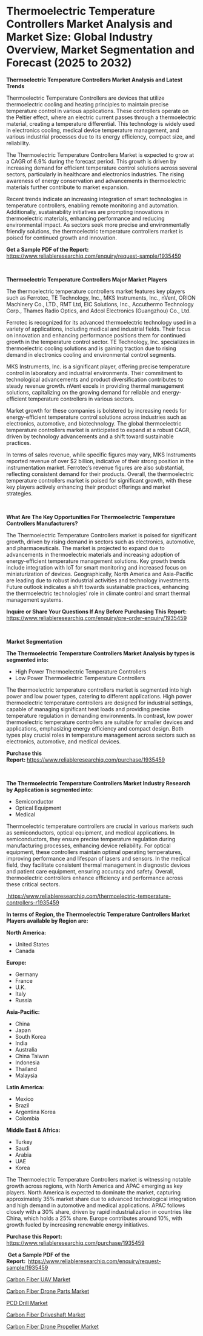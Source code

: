 <p><h1>Thermoelectric Temperature Controllers Market Analysis and Market Size: Global Industry Overview, Market Segmentation and Forecast (2025 to 2032)</h1></p><p><strong>Thermoelectric Temperature Controllers Market Analysis and Latest Trends</strong></p>
<p><p>Thermoelectric Temperature Controllers are devices that utilize thermoelectric cooling and heating principles to maintain precise temperature control in various applications. These controllers operate on the Peltier effect, where an electric current passes through a thermoelectric material, creating a temperature differential. This technology is widely used in electronics cooling, medical device temperature management, and various industrial processes due to its energy efficiency, compact size, and reliability.</p><p>The Thermoelectric Temperature Controllers Market is expected to grow at a CAGR of 6.9% during the forecast period. This growth is driven by increasing demand for efficient temperature control solutions across several sectors, particularly in healthcare and electronics industries. The rising awareness of energy conservation and advancements in thermoelectric materials further contribute to market expansion.</p><p>Recent trends indicate an increasing integration of smart technologies in temperature controllers, enabling remote monitoring and automation. Additionally, sustainability initiatives are prompting innovations in thermoelectric materials, enhancing performance and reducing environmental impact. As sectors seek more precise and environmentally friendly solutions, the thermoelectric temperature controllers market is poised for continued growth and innovation.</p></p>
<p><strong>Get a Sample PDF of the Report:&nbsp;</strong> <a href="https://www.reliableresearchiq.com/enquiry/request-sample/1935459?utm_campaign=904&utm_medium=2&utm_source=Github&utm_content=ia&utm_term=08042025&utm_id=thermoelectric-temperature-controllers">https://www.reliableresearchiq.com/enquiry/request-sample/1935459</a></p>
<p>&nbsp;</p>
<p><strong>Thermoelectric Temperature Controllers Major Market Players</strong></p>
<p><p>The thermoelectric temperature controllers market features key players such as Ferrotec, TE Technology, Inc., MKS Instruments, Inc., nVent, ORION Machinery Co., LTD., RMT Ltd, EIC Solutions, Inc., Accuthermo Technology Corp., Thames Radio Optics, and Adcol Electronics (Guangzhou) Co., Ltd. </p><p>Ferrotec is recognized for its advanced thermoelectric technology used in a variety of applications, including medical and industrial fields. Their focus on innovation and enhancing performance positions them for continued growth in the temperature control sector. TE Technology, Inc. specializes in thermoelectric cooling solutions and is gaining traction due to rising demand in electronics cooling and environmental control segments.</p><p>MKS Instruments, Inc. is a significant player, offering precise temperature control in laboratory and industrial environments. Their commitment to technological advancements and product diversification contributes to steady revenue growth. nVent excels in providing thermal management solutions, capitalizing on the growing demand for reliable and energy-efficient temperature controllers in various sectors.</p><p>Market growth for these companies is bolstered by increasing needs for energy-efficient temperature control solutions across industries such as electronics, automotive, and biotechnology. The global thermoelectric temperature controllers market is anticipated to expand at a robust CAGR, driven by technology advancements and a shift toward sustainable practices.</p><p>In terms of sales revenue, while specific figures may vary, MKS Instruments reported revenue of over $2 billion, indicative of their strong position in the instrumentation market. Ferrotec’s revenue figures are also substantial, reflecting consistent demand for their products. Overall, the thermoelectric temperature controllers market is poised for significant growth, with these key players actively enhancing their product offerings and market strategies.</p></p>
<p>&nbsp;</p>
<p><strong>What Are The Key Opportunities For Thermoelectric Temperature Controllers Manufacturers?</strong></p>
<p><p>The Thermoelectric Temperature Controllers market is poised for significant growth, driven by rising demand in sectors such as electronics, automotive, and pharmaceuticals. The market is projected to expand due to advancements in thermoelectric materials and increasing adoption of energy-efficient temperature management solutions. Key growth trends include integration with IoT for smart monitoring and increased focus on miniaturization of devices. Geographically, North America and Asia-Pacific are leading due to robust industrial activities and technology investments. Future outlook indicates a shift towards sustainable practices, enhancing the thermoelectric technologies' role in climate control and smart thermal management systems.</p></p>
<p><strong>Inquire or Share Your Questions If Any Before Purchasing This Report:</strong> <a href="https://www.reliableresearchiq.com/enquiry/pre-order-enquiry/1935459?utm_campaign=904&utm_medium=2&utm_source=Github&utm_content=ia&utm_term=08042025&utm_id=thermoelectric-temperature-controllers">https://www.reliableresearchiq.com/enquiry/pre-order-enquiry/1935459</a></p>
<p>&nbsp;</p>
<p><strong>Market Segmentation</strong></p>
<p><strong>The Thermoelectric Temperature Controllers Market Analysis by types is segmented into:</strong></p>
<p><ul><li>High Power Thermoelectric Temperature Controllers</li><li>Low Power Thermoelectric Temperature Controllers</li></ul></p>
<p><p>The thermoelectric temperature controllers market is segmented into high power and low power types, catering to different applications. High power thermoelectric temperature controllers are designed for industrial settings, capable of managing significant heat loads and providing precise temperature regulation in demanding environments. In contrast, low power thermoelectric temperature controllers are suitable for smaller devices and applications, emphasizing energy efficiency and compact design. Both types play crucial roles in temperature management across sectors such as electronics, automotive, and medical devices.</p></p>
<p><strong>Purchase this Report:&nbsp;</strong><a href="https://www.reliableresearchiq.com/purchase/1935459?utm_campaign=904&utm_medium=2&utm_source=Github&utm_content=ia&utm_term=08042025&utm_id=thermoelectric-temperature-controllers">https://www.reliableresearchiq.com/purchase/1935459</a></p>
<p>&nbsp;</p>
<p><strong>The Thermoelectric Temperature Controllers Market Industry Research by Application is segmented into:</strong></p>
<p><ul><li>Semiconductor</li><li>Optical Equipment</li><li>Medical</li></ul></p>
<p><p>Thermoelectric temperature controllers are crucial in various markets such as semiconductors, optical equipment, and medical applications. In semiconductors, they ensure precise temperature regulation during manufacturing processes, enhancing device reliability. For optical equipment, these controllers maintain optimal operating temperatures, improving performance and lifespan of lasers and sensors. In the medical field, they facilitate consistent thermal management in diagnostic devices and patient care equipment, ensuring accuracy and safety. Overall, thermoelectric controllers enhance efficiency and performance across these critical sectors.</p></p>
<p><a href="https://www.reliableresearchiq.com/thermoelectric-temperature-controllers-r1935459?utm_campaign=904&utm_medium=2&utm_source=Github&utm_content=ia&utm_term=08042025&utm_id=thermoelectric-temperature-controllers">&nbsp;https://www.reliableresearchiq.com/thermoelectric-temperature-controllers-r1935459</a></p>
<p><strong>In terms of Region, the Thermoelectric Temperature Controllers Market Players available by Region are:</strong></p>
<p>
    <p> <strong> North America: </strong>
        <ul>
            <li>United States</li>
            <li>Canada</li>
        </ul>
        </p> 
    <p> <strong> Europe: </strong>
        <ul>
            <li>Germany</li>
            <li>France</li>
            <li>U.K.</li>
            <li>Italy</li>
            <li>Russia</li>
        </ul>
        </p> 
    <p> <strong> Asia-Pacific: </strong>
        <ul>
            <li>China</li>
            <li>Japan</li>
            <li>South Korea</li>
            <li>India</li>
            <li>Australia</li>
            <li>China Taiwan</li>
            <li>Indonesia</li>
            <li>Thailand</li>
            <li>Malaysia</li>
        </ul>
        </p> 
    <p> <strong> Latin America: </strong>
        <ul>
            <li>Mexico</li>
            <li>Brazil</li>
            <li>Argentina Korea</li>
            <li>Colombia</li>
        </ul>
        </p> 
    <p> <strong> Middle East & Africa: </strong>
        <ul>
            <li>Turkey</li>
            <li>Saudi</li>
            <li>Arabia</li>
            <li>UAE</li>
            <li>Korea</li>
        </ul>
    </p>
    </p>
<p><p>The Thermoelectric Temperature Controllers market is witnessing notable growth across regions, with North America and APAC emerging as key players. North America is expected to dominate the market, capturing approximately 35% market share due to advanced technological integration and high demand in automotive and medical applications. APAC follows closely with a 30% share, driven by rapid industrialization in countries like China, which holds a 25% share. Europe contributes around 10%, with growth fueled by increasing renewable energy initiatives.</p></p>
<p><strong>Purchase this Report: </strong><a href="https://www.reliableresearchiq.com/purchase/1935459?utm_campaign=904&utm_medium=2&utm_source=Github&utm_content=ia&utm_term=08042025&utm_id=thermoelectric-temperature-controllers">https://www.reliableresearchiq.com/purchase/1935459</a></p>
<p>&nbsp;<strong>Get a Sample PDF of the Report:&nbsp;&nbsp;</strong><a href="https://www.reliableresearchiq.com/enquiry/request-sample/1935459?utm_campaign=904&utm_medium=2&utm_source=Github&utm_content=ia&utm_term=08042025&utm_id=thermoelectric-temperature-controllers">https://www.reliableresearchiq.com/enquiry/request-sample/1935459</a></p>
<p><strong></strong></p>
<p><p><a href="https://github.com/tentandyik/Market-Research-Report-List-1/blob/main/carbon-fiber-uav-market.md?utm_campaign=904&utm_medium=2&utm_source=Github&utm_content=ia&utm_term=08042025&utm_id=thermoelectric-temperature-controllers">Carbon Fiber UAV Market</a></p><p><a href="https://github.com/myongfranzcs/Market-Research-Report-List-1/blob/main/carbon-fiber-drone-parts-market.md?utm_campaign=904&utm_medium=2&utm_source=Github&utm_content=ia&utm_term=08042025&utm_id=thermoelectric-temperature-controllers">Carbon Fiber Drone Parts Market</a></p><p><a href="https://github.com/biandnikelrs/Market-Research-Report-List-1/blob/main/pcd-drill-market.md?utm_campaign=904&utm_medium=2&utm_source=Github&utm_content=ia&utm_term=08042025&utm_id=thermoelectric-temperature-controllers">PCD Drill Market</a></p><p><a href="https://github.com/klenaestien23/Market-Research-Report-List-1/blob/main/carbon-fiber-driveshaft-market.md?utm_campaign=904&utm_medium=2&utm_source=Github&utm_content=ia&utm_term=08042025&utm_id=thermoelectric-temperature-controllers">Carbon Fiber Driveshaft Market</a></p><p><a href="https://github.com/mismannely/Market-Research-Report-List-1/blob/main/carbon-fiber-drone-propeller-market.md?utm_campaign=904&utm_medium=2&utm_source=Github&utm_content=ia&utm_term=08042025&utm_id=thermoelectric-temperature-controllers">Carbon Fiber Drone Propeller Market</a></p></p>